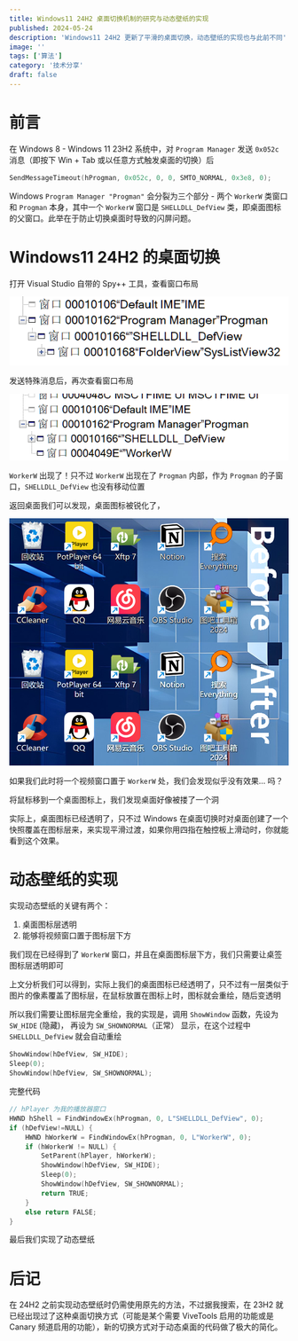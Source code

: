 ```yaml
---
title: Windows11 24H2 桌面切换机制的研究与动态壁纸的实现
published: 2024-05-24
description: 'Windows11 24H2 更新了平滑的桌面切换，动态壁纸的实现也与此前不同'
image: ''
tags: ['算法']
category: '技术分享'
draft: false
---
```

# 前言

在 Windows 8 - Windows 11 23H2 系统中，对 `Program Manager` 发送 `0x052c` 消息（即按下 Win + Tab 或以任意方式触发桌面的切换）后

```c
SendMessageTimeout(hProgman, 0x052c, 0, 0, SMTO_NORMAL, 0x3e8, 0);
```

Windows `Program Manager "Progman"` 会分裂为三个部分 - 两个 `WorkerW` 类窗口和 `Progman` 本身，其中一个 `WorkerW` 窗口是 `SHELLDLL_DefView` 类，即桌面图标的父窗口。此举在于防止切换桌面时导致的闪屏问题。

# Windows11 24H2 的桌面切换

打开 Visual Studio 自带的 Spy++ 工具，查看窗口布局

![img](./res/001.png "原先的窗口布局")

发送特殊消息后，再次查看窗口布局

![img](./res/002.png "发送特殊消息后的窗口布局")

`WorkerW` 出现了！只不过 `WorkerW` 出现在了 `Progman` 内部，作为 `Progman` 的子窗口，`SHELLDLL_DefView` 也没有移动位置

返回桌面我们可以发现，桌面图标被锐化了，

![img](./res/003.png "锐化的桌面文字")

如果我们此时将一个视频窗口置于 `WorkerW` 处，我们会发现似乎没有效果... 吗？

将鼠标移到一个桌面图标上，我们发现桌面好像被搂了一个洞

实际上，桌面图标已经透明了，只不过 Windows 在桌面切换时对桌面创建了一个快照覆盖在图标层来，来实现平滑过渡，如果你用四指在触控板上滑动时，你就能看到这个效果。

# 动态壁纸的实现

实现动态壁纸的关键有两个：

1. 桌面图标层透明
2. 能够将视频窗口置于图标层下方

我们现在已经得到了 `WorkerW` 窗口，并且在桌面图标层下方，我们只需要让桌签图标层透明即可

上文分析我们可以得到，实际上我们的桌面图标已经透明了，只不过有一层类似于图片的像素覆盖了图标层，在鼠标放置在图标上时，图标就会重绘，随后变透明

所以我们需要让图标层完全重绘，我的实现是，调用 `ShowWindow` 函数，先设为 `SW_HIDE` (隐藏)， 再设为 `SW_SHOWNORMAL`（正常） 显示，在这个过程中 `SHELLDLL_DefView` 就会自动重绘

```c
ShowWindow(hDefView, SW_HIDE);
Sleep(0);
ShowWindow(hDefView, SW_SHOWNORMAL);
```

完整代码

```c
// hPlayer 为我的播放器窗口
HWND hShell = FindWindowEx(hProgman, 0, L"SHELLDLL_DefView", 0);
if (hDefView!=NULL) {
	HWND hWorkerW = FindWindowEx(hProgman, 0, L"WorkerW", 0);
	if (hWorkerW != NULL) {
		SetParent(hPlayer, hWorkerW);
		ShowWindow(hDefView, SW_HIDE);
		Sleep(0);
		ShowWindow(hDefView, SW_SHOWNORMAL);
		return TRUE;
	}
	else return FALSE;
}
```

最后我们实现了动态壁纸

# 后记

在 24H2 之前实现动态壁纸时仍需使用原先的方法，不过据我搜索，在 23H2 就已经出现过了这种桌面切换方式（可能是某个需要 ViveTools 启用的功能或是 Canary 频道启用的功能），新的切换方式对于动态桌面的代码做了极大的简化。

